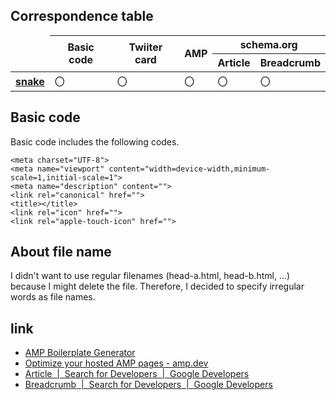 ## Correspondence table
<table>
  <col>
  <colgroup span="5" style="text-align:center"></colgroup>
  <thead>
    <tr>
      <td rowspan="2">&nbsp;</td>
      <th rowspan="2" scope="col">Basic code</th>
      <th rowspan="2" scope="col">Twiiter card</th>
      <th rowspan="2" scope="col">AMP</th>
      <th colspan="2" scope="colgroup">schema.org</th>
    </tr>
    <tr>
      <th scope="col">Article</th>
      <th scope="col">Breadcrumb</th>
    </tr>
  </thead>
  <tbody>
    <tr>
      <th scope="row"><a href="https://github.com/dev-ryo/snippet/blob/master/head/snake.html">snake</a></th>
      <td>〇</td>
      <td>〇</td>
      <td>〇</td>
      <td>〇</td>
      <td>〇</td>
    </tr>
  </tbody>
</table>

## Basic code
Basic code includes the following codes.
```
<meta charset="UTF-8">
<meta name="viewport" content="width=device-width,minimum-scale=1,initial-scale=1">
<meta name="description" content="">
<link rel="canonical" href="">
<title></title>
<link rel="icon" href="">
<link rel="apple-touch-icon" href="">
```

## About file name
I didn't want to use regular filenames (head-a.html, head-b.html, ...) because I might delete the file. Therefore, I decided to specify irregular words as file names.

## link
 - [AMP Boilerplate Generator](https://amp.dev/boilerplate/?referrer=ampbyexample.com)
 - [Optimize your hosted AMP pages - amp.dev](https://amp.dev/documentation/guides-and-tutorials/optimize-and-measure/optimize_amp/?format=websites)
 - [Article  |  Search for Developers  |  Google Developers](https://developers.google.com/search/docs/data-types/article)
 - [Breadcrumb  |  Search for Developers  |  Google Developers](https://developers.google.com/search/docs/data-types/breadcrumb)
